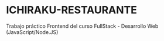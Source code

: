 # ICHIRAKU-RESTAURANTE

Trabajo práctico Frontend del curso FullStack - Desarrollo Web (JavaScript/Node.JS)
